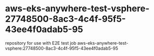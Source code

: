 # aws-eks-anywhere-test-vsphere-27748500-8ac3-4c4f-95f5-43ee4f0adab5-95
repository for use with E2E test job aws-eks-anywhere-test-vsphere:27748500-8ac3-4c4f-95f5-43ee4f0adab5-95
